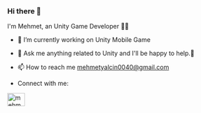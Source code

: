 ### Hi there 👋

I'm Mehmet,  an Unity Game Developer 👨‍💻 
- 🔭 I’m currently working on Unity Mobile Game 

- 💬 Ask me anything related to Unity and I'll be happy to help.<font style="vertical-align: inherit;"><font style="vertical-align: inherit;">💪</font></font>

- 📫 How to reach me mehmetyalcin0040@gmail.com
- Connect with me:
<a href="https://www.linkedin.com/in/mehmet-yal%C3%A7in-25402b212/" rel="nofollow">
 <img align="center" src="https://raw.githubusercontent.com/rahuldkjain/github-profile-readme-generator/master/src/images/icons/Social/linked-in-alt.svg" alt="mehmetyalcin" height="30" width="40" style="max-width: 100%;"> 



